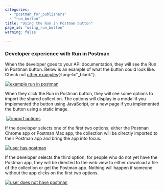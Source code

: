```yaml
---
categories:
  - "postman_for_publishers"
  - "run_button"
title: "Using the Run in Postman button"
page_id: "using_run_button"
warning: false

---
```


### Developer experience with Run in Postman

When the developer goes to your API documentation, they will see the Run in Postman button. Below is an example of what the button could look like. Check out [other examples](https://www.getpostman.com/integrations/run-button){:target="_blank"}.

 [![example run in postman](https://s3.amazonaws.com/postman-static-getpostman-com/postman-docs/59131401.png)](https://s3.amazonaws.com/postman-static-getpostman-com/postman-docs/59131401.png)  

When they click the Run in Postman button, they will see some options to import the shared collection. The options will display in a modal if you implemented the button using JavaScript, or a new page if you implemented the button using a static image.

 [![import options](https://www.getpostman.com/img/v1/docs/run_btn_ux/run_btn_ux_2.png)](https://www.getpostman.com/img/v1/docs/run_btn_ux/run_btn_ux_2.png)

If the developer selects one of the first two options, either the Postman Chrome app or Postman Mac app, the collection will be directly imported to their Postman app and bring the app into focus.

 [![user has postman](https://www.getpostman.com/img/v1/docs/run_btn_ux/run_btn_ux_3.png)](https://www.getpostman.com/img/v1/docs/run_btn_ux/run_btn_ux_3.png)

If the developer selects the third option, for people who do not yet have the Postman app, they will be directed to the web view to either download a file of the collection or get the Postman app. Nothing will happen if someone without the app clicks on the first two options. 

 [![user does not have postman](https://www.getpostman.com/img/v1/docs/run_btn_ux/run_btn_ux_4.png)](https://www.getpostman.com/img/v1/docs/run_btn_ux/run_btn_ux_4.png)
